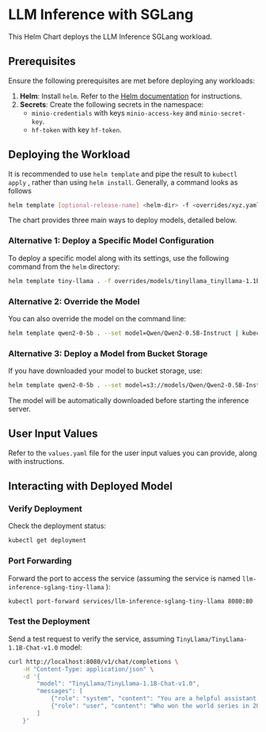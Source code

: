 # LLM Inference with SGLang

This Helm Chart deploys the LLM Inference SGLang workload.

## Prerequisites

Ensure the following prerequisites are met before deploying any workloads:

1. **Helm**: Install `helm`. Refer to the [Helm documentation](https://helm.sh/) for instructions.
2. **Secrets**: Create the following secrets in the namespace:
    - `minio-credentials` with keys `minio-access-key` and `minio-secret-key`.
    - `hf-token` with key `hf-token`.

## Deploying the Workload

It is recommended to use `helm template` and pipe the result to `kubectl apply` , rather than using `helm install`. Generally, a command looks as follows
```bash
helm template [optional-release-name] <helm-dir> -f <overrides/xyz.yaml> --set <name>=<value> | kubectl apply -n <namespace> -f -
```

The chart provides three main ways to deploy models, detailed below.

### Alternative 1: Deploy a Specific Model Configuration

To deploy a specific model along with its settings, use the following command from the `helm` directory:

```bash
helm template tiny-llama . -f overrides/models/tinyllama_tinyllama-1.1b-chat-v1.0.yaml | kubectl apply -f -
```

### Alternative 2: Override the Model

You can also override the model on the command line:

```bash
helm template qwen2-0-5b . --set model=Qwen/Qwen2-0.5B-Instruct | kubectl apply -f -
```

### Alternative 3: Deploy a Model from Bucket Storage

If you have downloaded your model to bucket storage, use:

```bash
helm template qwen2-0-5b . --set model=s3://models/Qwen/Qwen2-0.5B-Instruct | kubectl apply -f -
```

The model will be automatically downloaded before starting the inference server.

## User Input Values

Refer to the `values.yaml` file for the user input values you can provide, along with instructions.

## Interacting with Deployed Model

### Verify Deployment

Check the deployment status:

```bash
kubectl get deployment
```

### Port Forwarding

Forward the port to access the service (assuming the service is named `llm-inference-sglang-tiny-llama` ):

```bash
kubectl port-forward services/llm-inference-sglang-tiny-llama 8080:80
```

### Test the Deployment

Send a test request to verify the service, assuming `TinyLlama/TinyLlama-1.1B-Chat-v1.0` model:

```bash
curl http://localhost:8080/v1/chat/completions \
    -H "Content-Type: application/json" \
    -d '{
        "model": "TinyLlama/TinyLlama-1.1B-Chat-v1.0",
        "messages": [
            {"role": "system", "content": "You are a helpful assistant."},
            {"role": "user", "content": "Who won the world series in 2020?"}
        ]
    }'
```
